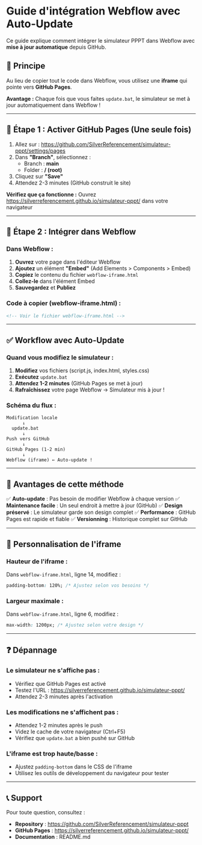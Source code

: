 # Guide d'intégration Webflow avec Auto-Update

Ce guide explique comment intégrer le simulateur PPPT dans Webflow avec **mise à jour automatique** depuis GitHub.

## 🎯 Principe

Au lieu de copier tout le code dans Webflow, vous utilisez une **iframe** qui pointe vers **GitHub Pages**.

**Avantage :** Chaque fois que vous faites `update.bat`, le simulateur se met à jour automatiquement dans Webflow !

---

## 🚀 Étape 1 : Activer GitHub Pages (Une seule fois)

1. Allez sur : https://github.com/SilverReferencement/simulateur-pppt/settings/pages
2. Dans **"Branch"**, sélectionnez :
   - Branch : **main**
   - Folder : **/ (root)**
3. Cliquez sur **"Save"**
4. Attendez 2-3 minutes (GitHub construit le site)

**Vérifiez que ça fonctionne :**
Ouvrez https://silverreferencement.github.io/simulateur-pppt/ dans votre navigateur

---

## 📄 Étape 2 : Intégrer dans Webflow

### **Dans Webflow :**

1. **Ouvrez** votre page dans l'éditeur Webflow
2. **Ajoutez** un élément **"Embed"** (Add Elements > Components > Embed)
3. **Copiez** le contenu du fichier `webflow-iframe.html`
4. **Collez-le** dans l'élément Embed
5. **Sauvegardez** et **Publiez**

### **Code à copier (webflow-iframe.html) :**

```html
<!-- Voir le fichier webflow-iframe.html -->
```

---

## ✅ Workflow avec Auto-Update

### **Quand vous modifiez le simulateur :**

1. **Modifiez** vos fichiers (script.js, index.html, styles.css)
2. **Exécutez** `update.bat`
3. **Attendez 1-2 minutes** (GitHub Pages se met à jour)
4. **Rafraîchissez** votre page Webflow → Simulateur mis à jour !

### **Schéma du flux :**

```
Modification locale
      ↓
  update.bat
      ↓
Push vers GitHub
      ↓
GitHub Pages (1-2 min)
      ↓
Webflow (iframe) ← Auto-update !
```

---

## 🔧 Avantages de cette méthode

✅ **Auto-update** : Pas besoin de modifier Webflow à chaque version
✅ **Maintenance facile** : Un seul endroit à mettre à jour (GitHub)
✅ **Design préservé** : Le simulateur garde son design complet
✅ **Performance** : GitHub Pages est rapide et fiable
✅ **Versionning** : Historique complet sur GitHub

---

## 🎨 Personnalisation de l'iframe

### **Hauteur de l'iframe :**

Dans `webflow-iframe.html`, ligne 14, modifiez :
```css
padding-bottom: 120%; /* Ajustez selon vos besoins */
```

### **Largeur maximale :**

Dans `webflow-iframe.html`, ligne 6, modifiez :
```css
max-width: 1200px; /* Ajustez selon votre design */
```

---

## ❓ Dépannage

### **Le simulateur ne s'affiche pas :**
- Vérifiez que GitHub Pages est activé
- Testez l'URL : https://silverreferencement.github.io/simulateur-pppt/
- Attendez 2-3 minutes après l'activation

### **Les modifications ne s'affichent pas :**
- Attendez 1-2 minutes après le push
- Videz le cache de votre navigateur (Ctrl+F5)
- Vérifiez que `update.bat` a bien pushé sur GitHub

### **L'iframe est trop haute/basse :**
- Ajustez `padding-bottom` dans le CSS de l'iframe
- Utilisez les outils de développement du navigateur pour tester

---

## 📞 Support

Pour toute question, consultez :
- **Repository** : https://github.com/SilverReferencement/simulateur-pppt
- **GitHub Pages** : https://silverreferencement.github.io/simulateur-pppt/
- **Documentation** : README.md
